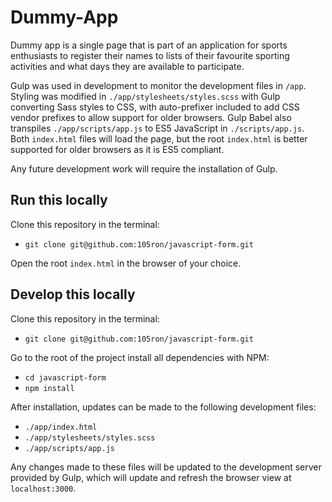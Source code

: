 # Dummy-App
Dummy app is a single page that is part of an application for sports enthusiasts to register their names to lists of their favourite sporting activities and what days they are available to participate.

Gulp was used in development to monitor the development files in `/app`. Styling was modified in `./app/stylesheets/styles.scss` with Gulp converting Sass styles to CSS, with auto-prefixer included to add CSS vendor prefixes to allow support for older browsers. Gulp Babel also transpiles `./app/scripts/app.js` to ES5 JavaScript in `./scripts/app.js`. Both `index.html` files will load the page, but the root `index.html` is better supported for older browsers as it is ES5 compliant. 

Any future development work will require the installation of Gulp. 

## Run this locally
Clone this repository in the terminal:
* `git clone git@github.com:105ron/javascript-form.git` 

Open the root `index.html` in the browser of your choice.

## Develop this locally
Clone this repository in the terminal:
* `git clone git@github.com:105ron/javascript-form.git` 

Go to the root of the project install all dependencies with NPM:
* `cd javascript-form`
* `npm install`

After installation, updates can be made to the following development files:
* `./app/index.html` 
* `./app/stylesheets/styles.scss`
* `./app/scripts/app.js`

Any changes made to these files will be updated to the development server provided by Gulp, which will update and refresh the browser view at `localhost:3000`.